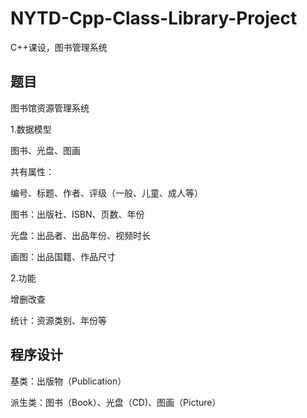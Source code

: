 # NYTD-Cpp-Class-Library-Project

C++课设，图书管理系统

## 题目

图书馆资源管理系统

1.数据模型

图书、光盘、图画

共有属性：

编号、标题、作者、评级（一般、儿童、成人等）

图书：出版社、ISBN、页数、年份

光盘：出品者、出品年份、视频时长

画图：出品国籍、作品尺寸

2.功能

增删改查

统计：资源类别、年份等

## 程序设计

基类：出版物（Publication）

派生类：图书（Book）、光盘（CD)、图画（Picture）
